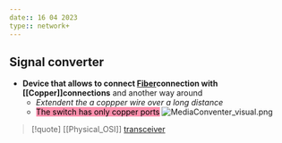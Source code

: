 ```yaml
---
date:: 16 04 2023
type:: network+
---
```

## Signal converter 
- **Device that allows to connect [Fiber](/obisdian_ntoes/notes_obsidian/ZPythonref/DjangoFramework/Network+/Phisicall/Fiber.md)connection with [[Copper]]connections** and another way around 
	- *Extendent the a coppper wire over a long distance*
	- <mark style="background: #FF5582A6;">The switch has only copper ports</mark> 
![MediaConventer_visual.png](/static/MediaConventer_visual.png)



>[!quote] [[Physical_OSI]] [transceiver](/obisdian_ntoes/notes_obsidian/ZPythonref/DjangoFramework/Network+/Phisicall/transceiver.md)